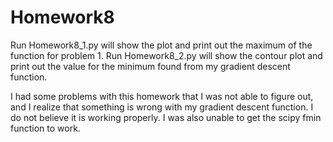 # Homework8
Run Homework8_1.py will show the plot and print out the maximum of the function for problem 1.
Run Homework8_2.py will show the contour plot and print out the value for the minimum found from my gradient descent function.

I had some problems with this homework that I was not able to figure out, and I realize that something is wrong with my gradient descent function.
I do not believe it is working properly. I was also unable to get the scipy fmin function to work.
